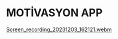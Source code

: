 # MOTİVASYON APP
[Screen_recording_20231203_162121.webm](https://github.com/gulerkandeger/Flutter-Motivation-App/assets/77187949/34dfcf82-d5f4-4008-bedf-2e43c800cb1c)



